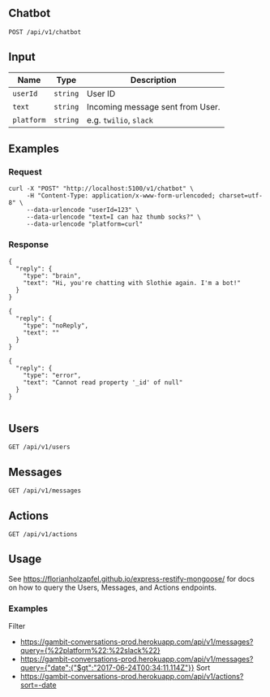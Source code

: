 ## Chatbot

```
POST /api/v1/chatbot
```


## Input


Name | Type | Description
--- | --- | ---
`userId` | `string` | User ID
`text` | `string` | Incoming message sent from User.
`platform` | `string` | e.g. `twilio`, `slack`

## Examples

### Request

```
curl -X "POST" "http://localhost:5100/v1/chatbot" \
     -H "Content-Type: application/x-www-form-urlencoded; charset=utf-8" \
     --data-urlencode "userId=123" \
     --data-urlencode "text=I can haz thumb socks?" \
     --data-urlencode "platform=curl" 
```

### Response

```
{
  "reply": {
    "type": "brain",
    "text": "Hi, you're chatting with Slothie again. I'm a bot!"
  }
}
```
```
{
  "reply": {
    "type": "noReply",
    "text": ""
  }
}
```
```
{
  "reply": {
    "type": "error",
    "text": "Cannot read property '_id' of null"
  }
}


```

## Users


```
GET /api/v1/users
```


## Messages

```
GET /api/v1/messages
```


## Actions

```
GET /api/v1/actions
```

## Usage

See https://florianholzapfel.github.io/express-restify-mongoose/ for docs on how to query the Users, Messages, and Actions endpoints.

### Examples

Filter
* https://gambit-conversations-prod.herokuapp.com/api/v1/messages?query={%22platform%22:%22slack%22}
* https://gambit-conversations-prod.herokuapp.com/api/v1/messages?query={"date":{"$gt":"2017-06-24T00:34:11.114Z"}}
Sort
* https://gambit-conversations-prod.herokuapp.com/api/v1/actions?sort=-date


